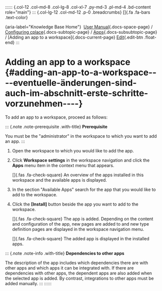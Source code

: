 :::::: {.col-12 .col-md-8 .col-lg-8 .col-xl-7 .py-md-3 .pl-md-4 .bd-content role="main"}
::: {.col-lg-12 .col-md-12 .p-0 .breadcrumbs}
[]{.fa .fa-bars .text-color}

[](https://docs.cplace.io/){aria-label="Knowledge Base Home"}  [User
Manual](/user-manual-en/){.docs-space-page} / [Configuring
cplace](/user-manual-en/cplace-konfigurieren/){.docs-subtopic-page} /
[Apps](/user-manual-en/cplace-konfigurieren/apps/){.docs-subsubtopic-page}
/ [Adding an app to a workspace]{.docs-current-page} [
Edit](https://github.com/collaborationfactory/cplace-doc-user-enu/blob/release/25.2/cplace-konfigurieren/apps/app-zu-arbeitsbereich-hinzufuegen.md){.edit-btn
.float-end}
:::

# Adding an app to a workspace {#adding-an-app-to-a-workspace----eventuelle-änderungen-sind-auch-im-abschnitt-erste-schritte-vorzunehmen----}

To add an app to a workspace, proceed as follows:

::: {.note .note-prerequisite .with-title}
**Prerequisite**

You must be the "administrator" in the workspace to which you want to
add an app.
:::

1.  Open the workspace to which you would like to add the app.

2.  Click **Workspace settings** in the workspace navigation and click
    the **Apps** menu item in the context menu that appears.

    []{.fas .fa-check-square} An overview of the apps installed in this
    workspace and the available apps is displayed.

3.  In the section "Available Apps" search for the app that you would
    like to add to the workspace.

4.  Click the **\[Install\]** button beside the app you want to add to
    the workspace.

    []{.fas .fa-check-square} The app is added. Depending on the content
    and configuration of the app, new pages are added to and new type
    definition pages are displayed in the workspace navigation menu.

    []{.fas .fa-check-square} The added app is displayed in the
    installed apps.

::: {.note .note-info .with-title}
**Dependencies to other apps**

The description of the app includes which dependencies there are with
other apps and which apps it can be integrated with. If there are
dependencies with other apps, the dependent apps are also added when the
selected app is added. By contrast, integrations to other apps must be
added manually.
:::
::::::

